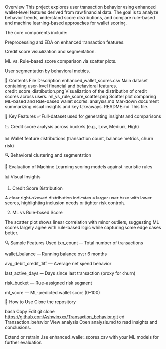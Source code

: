  Overview
This project explores user transaction behavior using enhanced wallet-level features derived from raw financial data. The goal is to analyze behavior trends, understand score distributions, and compare rule-based and machine learning-based approaches for wallet scoring.

The core components include:

Preprocessing and EDA on enhanced transaction features.

Credit score visualization and segmentation.

ML vs. Rule-based score comparison via scatter plots.

User segmentation by behavioral metrics.

📁 Contents
File	Description
enhanced_wallet_scores.csv	Main dataset containing user-level financial and behavioral features.
credit_score_distribution.png	Visualization of the distribution of credit scores across users.
ml_vs_rule_score_scatter.png	Scatter plot comparing ML-based and Rule-based wallet scores.
analysis.md	Markdown document summarizing visual insights and key takeaways.
README.md	This file.

📌 Key Features
✅ Full-dataset used for generating insights and comparisons

📉 Credit score analysis across buckets (e.g., Low, Medium, High)

📊 Wallet feature distributions (transaction count, balance metrics, churn risk)

🔍 Behavioral clustering and segmentation

🤖 Evaluation of Machine Learning scoring models against heuristic rules

📊 Visual Insights
1. Credit Score Distribution

A clear right-skewed distribution indicates a larger user base with lower scores, highlighting inclusion needs or tighter risk controls.

2. ML vs Rule-based Score

The scatter plot shows linear correlation with minor outliers, suggesting ML scores largely agree with rule-based logic while capturing some edge cases better.

🔍 Sample Features Used
txn_count — Total number of transactions

wallet_balance — Running balance over 6 months

avg_debit_credit_diff — Average net spend behavior

last_active_days — Days since last transaction (proxy for churn)

risk_bucket — Rule-assigned risk segment

ml_score — ML-predicted wallet score (0–100)

🚀 How to Use
Clone the repository

bash
Copy
Edit
git clone https://github.com/Ashwinxxx/Transaction_behavior.git
cd Transaction_behavior
View analysis
Open analysis.md to read insights and conclusions.

Extend or retrain
Use enhanced_wallet_scores.csv with your ML models for further evaluation.

